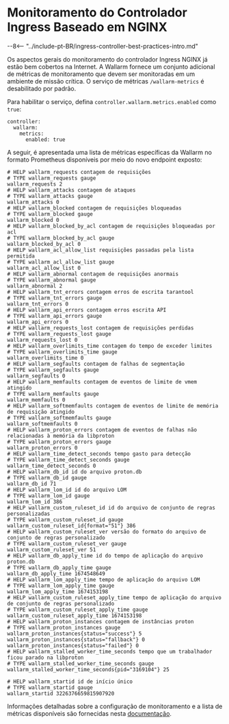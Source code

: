 # Monitoramento do Controlador Ingress Baseado em NGINX 

--8<-- "../include-pt-BR/ingress-controller-best-practices-intro.md"

Os aspectos gerais do monitoramento do controlador Ingress NGINX já estão bem cobertos na Internet. A Wallarm fornece um conjunto adicional de métricas de monitoramento que devem ser monitoradas em um ambiente de missão crítica. O serviço de métricas `/wallarm-metrics` é desabilitado por padrão.

Para habilitar o serviço, defina `controller.wallarm.metrics.enabled` como `true`:

```
controller:
  wallarm:
    metrics:
      enabled: true
```

A seguir, é apresentada uma lista de métricas específicas da Wallarm no formato Prometheus disponíveis por meio do novo endpoint exposto:

```
# HELP wallarm_requests contagem de requisições
# TYPE wallarm_requests gauge
wallarm_requests 2
# HELP wallarm_attacks contagem de ataques
# TYPE wallarm_attacks gauge
wallarm_attacks 0
# HELP wallarm_blocked contagem de requisições bloqueadas
# TYPE wallarm_blocked gauge
wallarm_blocked 0
# HELP wallarm_blocked_by_acl contagem de requisições bloqueadas por acl
# TYPE wallarm_blocked_by_acl gauge
wallarm_blocked_by_acl 0
# HELP wallarm_acl_allow_list requisições passadas pela lista permitida
# TYPE wallarm_acl_allow_list gauge
wallarm_acl_allow_list 0
# HELP wallarm_abnormal contagem de requisições anormais
# TYPE wallarm_abnormal gauge
wallarm_abnormal 2
# HELP wallarm_tnt_errors contagem erros de escrita tarantool
# TYPE wallarm_tnt_errors gauge
wallarm_tnt_errors 0
# HELP wallarm_api_errors contagem erros escrita API
# TYPE wallarm_api_errors gauge
wallarm_api_errors 0
# HELP wallarm_requests_lost contagem de requisições perdidas
# TYPE wallarm_requests_lost gauge
wallarm_requests_lost 0
# HELP wallarm_overlimits_time contagem do tempo de exceder limites
# TYPE wallarm_overlimits_time gauge
wallarm_overlimits_time 0
# HELP wallarm_segfaults contagem de falhas de segmentação
# TYPE wallarm_segfaults gauge
wallarm_segfaults 0
# HELP wallarm_memfaults contagem de eventos de limite de vmem atingido
# TYPE wallarm_memfaults gauge
wallarm_memfaults 0
# HELP wallarm_softmemfaults contagem de eventos de limite de memória de requisição atingido
# TYPE wallarm_softmemfaults gauge
wallarm_softmemfaults 0
# HELP wallarm_proton_errors contagem de eventos de falhas não relacionadas à memória da libproton
# TYPE wallarm_proton_errors gauge
wallarm_proton_errors 0
# HELP wallarm_time_detect_seconds tempo gasto para detecção
# TYPE wallarm_time_detect_seconds gauge
wallarm_time_detect_seconds 0
# HELP wallarm_db_id id do arquivo proton.db
# TYPE wallarm_db_id gauge
wallarm_db_id 71
# HELP wallarm_lom_id id do arquivo LOM
# TYPE wallarm_lom_id gauge
wallarm_lom_id 386
# HELP wallarm_custom_ruleset_id id do arquivo de conjunto de regras personalizadas
# TYPE wallarm_custom_ruleset_id gauge
wallarm_custom_ruleset_id{format="51"} 386
# HELP wallarm_custom_ruleset_ver versão do formato do arquivo de conjunto de regras personalizado
# TYPE wallarm_custom_ruleset_ver gauge
wallarm_custom_ruleset_ver 51
# HELP wallarm_db_apply_time id do tempo de aplicação do arquivo proton.db
# TYPE wallarm_db_apply_time gauge
wallarm_db_apply_time 1674548649
# HELP wallarm_lom_apply_time tempo de aplicação do arquivo LOM
# TYPE wallarm_lom_apply_time gauge
wallarm_lom_apply_time 1674153198
# HELP wallarm_custom_ruleset_apply_time tempo de aplicação do arquivo de conjunto de regras personalizado
# TYPE wallarm_custom_ruleset_apply_time gauge
wallarm_custom_ruleset_apply_time 1674153198
# HELP wallarm_proton_instances contagem de instâncias proton 
# TYPE wallarm_proton_instances gauge
wallarm_proton_instances{status="success"} 5
wallarm_proton_instances{status="fallback"} 0
wallarm_proton_instances{status="failed"} 0
# HELP wallarm_stalled_worker_time_seconds tempo que um trabalhador ficou parado na libproton
# TYPE wallarm_stalled_worker_time_seconds gauge
wallarm_stalled_worker_time_seconds{pid="3169104"} 25

# HELP wallarm_startid id de início único
# TYPE wallarm_startid gauge
wallarm_startid 3226376659815907920
```

Informações detalhadas sobre a configuração de monitoramento e a lista de métricas disponíveis são fornecidas nesta [documentação](../../../monitoring/intro.md).
